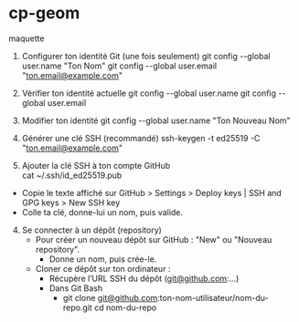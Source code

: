 # cp-geom
maquette
1. Configurer ton identité Git (une fois seulement)
	git config --global user.name "Ton Nom"
	git config --global user.email "ton.email@example.com"
2. Vérifier ton identité actuelle
	git config --global user.name
	git config --global user.email

2. Modifier ton identité
	git config --global user.name "Ton Nouveau Nom"
2. Générer une clé SSH (recommandé)	
	ssh-keygen -t ed25519 -C "ton.email@example.com"

4. Ajouter la clé SSH à ton compte GitHub	
	cat ~/.ssh/id_ed25519.pub
- Copie le texte affiché sur GitHub > Settings > Deploy keys | SSH and GPG keys > New SSH key
- Colle ta clé, donne-lui un nom, puis valide.
  
4. Se connecter à un dépôt (repository)
	- Pour créer un nouveau dépôt sur GitHub : "New" ou "Nouveau repository".
		- Donne un nom, puis crée-le.
	- Cloner ce dépôt sur ton ordinateur : 
		- Récupère l’URL SSH du dépôt (git@github.com:...)
		- Dans Git Bash 
			- git clone git@github.com:ton-nom-utilisateur/nom-du-repo.git
			cd nom-du-repo
